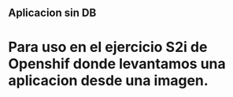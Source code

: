 ## Aplicacion sin DB
# Para uso en el ejercicio S2i de Openshif donde levantamos una aplicacion desde una imagen.
